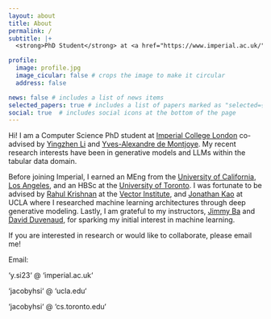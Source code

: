 ```yaml
---
layout: about
title: About
permalink: /
subtitle: |+
  <strong>PhD Student</strong> at <a href="https://www.imperial.ac.uk/">Imperial College London</a>

profile:
  image: profile.jpg
  image_cicular: false # crops the image to make it circular
  address: false

news: false # includes a list of news items
selected_papers: true # includes a list of papers marked as "selected={true}"
social: true  # includes social icons at the bottom of the page
---
```


Hi! I am a Computer Science PhD student at [Imperial College London](https://www.imperial.ac.uk/computing/) co-advised by [Yingzhen Li](http://yingzhenli.net/home/en/) and [Yves-Alexandre de Montjoye](http://www.demontjoye.com/). My recent research interests have been in generative models and LLMs within the tabular data domain.

Before joining Imperial, I earned an MEng from the [University of California, Los Angeles](https://www.ucla.edu/), and an HBSc at the [University of Toronto](https://www.utoronto.ca/). I was fortunate to be advised by [Rahul Krishnan](http://www.cs.toronto.edu/~rahulgk/index.html) at the [Vector Institute](https://vectorinstitute.ai/), and [Jonathan Kao](https://seas.ucla.edu/~kao/people_dir/jonathan_kao.html) at UCLA where I researched machine learning architectures through deep generative modeling. Lastly, I am grateful to my instructors, [Jimmy Ba](https://jimmylba.github.io/) and [David Duvenaud](https://www.cs.toronto.edu/~duvenaud/), for sparking my initial interest in machine learning.

If you are interested in research or would like to collaborate, please email me!

Email:

‘y.si23‘ @ ‘imperial.ac.uk‘

‘jacobyhsi‘ @ ‘ucla.edu‘

‘jacobyhsi‘ @ ‘cs.toronto.edu‘
